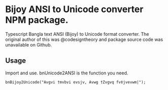 # Bijoy ANSI to Unicode converter NPM package.

Typescript Bangla text ANSI (Bijoy) to Unicode format converter. The original author of this was @codesigntheory and package source code was unavailable on Github.

## Usage

Import and use. bnUnicode2ANSI is the function you need.

```
bnBijoy2Unicode("Avgvi †mvbvi evsjv, Avwg †Zvgvq fv‡jvevwm|");
```
